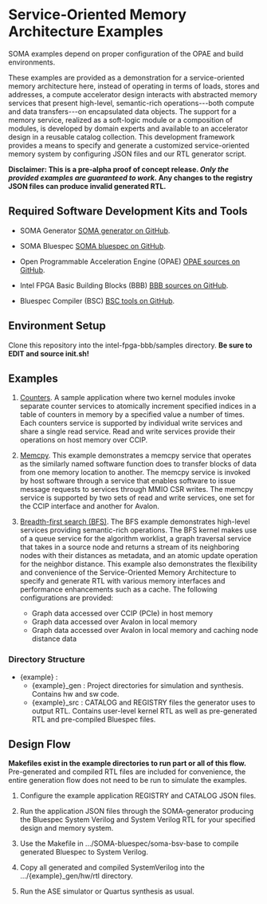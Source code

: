 # Service-Oriented Memory Architecture Examples

SOMA examples depend on proper configuration of the OPAE and build environments.

These examples are provided as a demonstration for a service-oriented memory architecture here, instead of operating in terms of loads, stores and addresses, a compute accelerator design interacts with abstracted memory services that present high-level, semantic-rich operations---both compute and data transfers---on encapsulated data objects. The support for a memory service, realized as a soft-logic module or a composition of modules, is developed by domain experts and available to an accelerator design in a reusable catalog collection. This development framework provides a means to specify and generate a customized service-oriented memory system by configuring JSON files and our RTL generator script.

**Disclaimer: This is a pre-alpha proof of concept release. _Only the provided examples are guaranteed to work._ Any changes to the registry JSON files can produce invalid generated RTL.**

## Required Software Development Kits and Tools

- SOMA Generator [SOMA generator on GitHub](https://github.com/Service-Oriented-Memory-Architecure/SOMA-generator).

- SOMA Bluespec [SOMA bluespec on GitHub](https://github.com/Service-Oriented-Memory-Architecure/SOMA-bluespec).

- Open Programmable Acceleration Engine (OPAE) [OPAE sources on GitHub](https://github.com/OPAE/opae-sdk).

- Intel FPGA Basic Building Blocks (BBB) [BBB sources on GitHub](https://github.com/OPAE/intel-fpga-bbb).

- Bluespec Compiler (BSC) [BSC tools on GitHub](https://github.com/B-Lang-org/bsc).

## Environment Setup

Clone this repository into the intel-fpga-bbb/samples directory. **Be sure to EDIT and source init.sh!**

## Examples 

1. [Counters](01_counters). A sample application where two kernel modules invoke separate counter services to atomically increment specified indices in a table of counters in memory by a specified value a number of times. Each counters service is supported by individual write services and share a single read service. Read and write services provide their operations on host memory over CCIP.

2. [Memcpy](02_memcpy). This example demonstrates a memcpy service that operates as the similarly named software function does to transfer blocks of data from one memory location to another. The memcpy service is invoked by host software through a service that enables software to issue message requests to services through MMIO CSR writes. The memcpy service is supported by two sets of read and write services, one set for the CCIP interface and another for Avalon.

3. [Breadth-first search (BFS)](03_bfs). The BFS example demonstrates high-level services providing semantic-rich operations. The BFS kernel makes use of a queue service for the algorithm worklist, a graph traversal service that takes in a source node and returns a stream of its neighboring nodes with their distances as metadata, and an atomic update operation for the neighbor distance. 
This example also demonstrates the flexibility and convenience of the Service-Oriented Memory Architecture to specify and generate RTL with various memory interfaces and performance enhancements such as a cache. The following configurations are provided:  
   - Graph data accessed over CCIP (PCIe) in host memory
   - Graph data accessed over Avalon in local memory
   - Graph data accessed over Avalon in local memory and caching node distance data

### Directory Structure

- \{example\} : 
  - \{example\}\_gen : 
    Project directories for simulation and synthesis. Contains hw and sw code.
  - \{example\}\_src : 
    CATALOG and REGISTRY files the generator uses to output RTL. 
    Contains user-level kernel RTL as well as pre-generated RTL and pre-compiled Bluespec files.  

## Design Flow

**Makefiles exist in the example directories to run part or all of this flow.** Pre-generated and compiled RTL files are included for convenience, the entire generation flow does not need to be run to simulate the examples. 

1. Configure the example application REGISTRY and CATALOG JSON files. 

2. Run the application JSON files through the SOMA-generator producing the Bluespec System Verilog
   and System Verilog RTL for your specified design and memory system. 

3. Use the Makefile in .../SOMA-bluespec/soma-bsv-base to compile generated Bluespec to System Verilog.

4. Copy all generated and compiled SystemVerilog into the .../\{example\}\_gen/hw/rtl directory.

5. Run the ASE simulator or Quartus synthesis as usual. 

